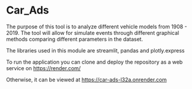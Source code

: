 # Car_Ads

The purpose of this tool is to analyze different vehicle models from 1908 - 2019. The tool will allow for simulate events through different graphical methods comparing different parameters in the dataset.

The libraries used in this module are streamlit, pandas and plotly.express

To run the application you can clone and deploy the repository as a web service on https://render.com/

Otherwise, it can be viewed at https://car-ads-l32a.onrender.com